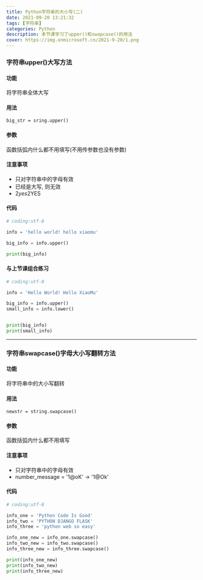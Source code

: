 ```yaml
---
title: Python字符串的大小写(二)
date: 2021-09-20 13:21:32
tags: [字符串]
categories: Python
description: 本节课学习了upper()和swapcase()的用法
cover: https://img.onmicrosoft.cn/2021-9-20/1.png
---
```


### 字符串upper()大写方法

#### 功能

将字符串全体大写

#### 用法

`big_str = sring.upper()`

#### 参数

函数括弧内什么都不用填写(不用传参数也没有参数)

#### 注意事项

- 只对字符串中的字母有效
- 已经是大写, 则无效
- 2$yes       2$YES

#### 代码

```python
# coding:utf-8

info = 'hello world! hello xiaomu'

big_info = info.upper()

print(big_info)

```

#### 与上节课组合练习

```python
# coding:utf-8

info = 'Hello World! Hello XiaoMu'

big_info = info.upper()
small_info = info.lower()


print(big_info)
print(small_info)

```

---------------------------

### 字符串swapcase()字母大小写翻转方法

#### 功能

将字符串中的大小写翻转

#### 用法

`newstr = string.swapcase()`

#### 参数

函数括弧内什么都不用填写

#### 注意事项

- 只对字符串中的字母有效
- number_message = '1@oK'    ->   '1@Ok'

#### 代码

```python
# coding:utf-8

info_one = 'Python Code Is Good'
info_two = 'PYTHON DJANGO FLASK'
info_three = 'python web so easy'

info_one_new = info_one.swapcase()
info_two_new = info_two.swapcase()
info_three_new = info_three.swapcase()

print(info_one_new)
print(info_two_new)
print(info_three_new)

```
